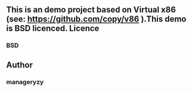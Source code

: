 This is an demo project based on Virtual x86 (see: https://github.com/copy/v86  ).This demo is BSD licenced.
Licence 
--------------------------------
### BSD
Author 
-------------------------------
### manageryzy